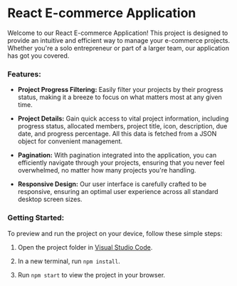 # React E-commerce Application

Welcome to our React E-commerce Application! This project is designed to provide an intuitive and efficient way to manage your e-commerce projects. Whether you're a solo entrepreneur or part of a larger team, our application has got you covered.

### Features:

- **Project Progress Filtering:** Easily filter your projects by their progress status, making it a breeze to focus on what matters most at any given time.

- **Project Details:** Gain quick access to vital project information, including progress status, allocated members, project title, icon, description, due date, and progress percentage. All this data is fetched from a JSON object for convenient management.

- **Pagination:** With pagination integrated into the application, you can efficiently navigate through your projects, ensuring that you never feel overwhelmed, no matter how many projects you're handling.

- **Responsive Design:** Our user interface is carefully crafted to be responsive, ensuring an optimal user experience across all standard desktop screen sizes.

### Getting Started:

To preview and run the project on your device, follow these simple steps:

1. Open the project folder in [Visual Studio Code](https://code.visualstudio.com/download).

2. In a new terminal, run `npm install`.

3. Run `npm start` to view the project in your browser.



